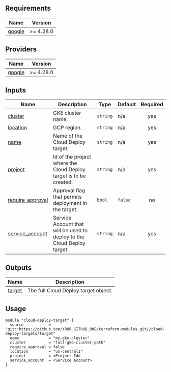 <!-- BEGIN_TF_DOCS -->
## Requirements

| Name | Version |
|------|---------|
| <a name="requirement_google"></a> [google](#requirement\_google) | >= 4.28.0 |

## Providers

| Name | Version |
|------|---------|
| <a name="provider_google"></a> [google](#provider\_google) | >= 4.28.0 |


## Inputs

| Name | Description                                                             | Type | Default | Required |
|------|-------------------------------------------------------------------------|------|---------|:--------:|
| <a name="input_cluster"></a> [cluster](#input\_cluster) | GKE cluster name.                                                       | `string` | n/a | yes |
| <a name="input_location"></a> [location](#input\_location) | GCP region.                                                             | `string` | n/a | yes |
| <a name="input_name"></a> [name](#input\_name) | Name of the Cloud Deploy target.                                        | `string` | n/a | yes |
| <a name="input_project"></a> [project](#input\_project) | Id of the project where the Cloud Deploy target is to be created.       | `string` | n/a | yes |
| <a name="input_require_approval"></a> [require\_approval](#input\_require\_approval) | Approval flag that permits deployment in the target.                    | `bool` | `false` | no |
| <a name="input_service_account"></a> [service\_account](#input\_service\_account) | Service Account that will be used to deploy to the Cloud Deploy target. | `string` | n/a | yes |

## Outputs

| Name | Description |
|------|-------------|
| <a name="output_target"></a> [target](#output\_target) | The full Cloud Deploy target object. |

## Usage

```hcl
module "cloud-deploy-target" {
  source           = "git::https://github.com/YOUR_GITHUB_ORG/terraform-modules.git//cloud-deploy-targets/target"
  name             = "my-gke-cluster"
  cluster          = "full-gke-cluster-path"
  require_approval = false
  location         = "us-central1"
  project          = <Project Id>
  service_account  = <Service account>
}
```

<!-- LINKS: https://www.markdownguide.org/basic-syntax/#reference-style-links -->
<!-- END_TF_DOCS -->
